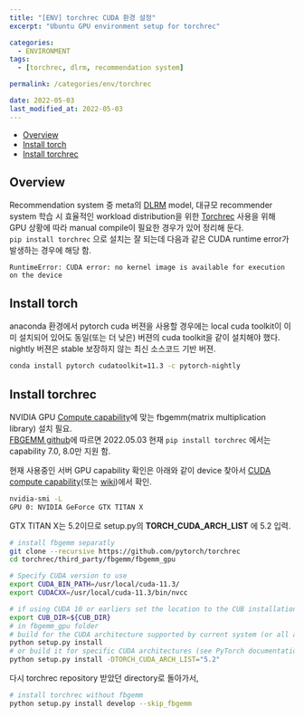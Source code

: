 ```yaml
---
title: "[ENV] torchrec CUDA 환경 설정"
excerpt: "Ubuntu GPU environment setup for torchrec"

categories:
  - ENVIRONMENT
tags:
  - [torchrec, dlrm, recommendation system]

permalink: /categories/env/torchrec

date: 2022-05-03
last_modified_at: 2022-05-03
---
```


- [Overview](#overview)
- [Install torch](#install-torch)
- [Install torchrec](#install-torchrec)

## Overview
Recommendation system 중 meta의 [DLRM](https://github.com/facebookresearch/dlrm) model, 대규모 recommender system 학습 시 효율적인 workload distribution을 위한 [Torchrec](https://pytorch.org/torchrec) 사용을 위해 GPU 상황에 따라 manual compile이 필요한 경우가 있어 정리해 둔다.  
`pip install torchrec` 으로 설치는 잘 되는데 다음과 같은 CUDA runtime error가 발생하는 경우에 해당 함.
```
RuntimeError: CUDA error: no kernel image is available for execution on the device
```

## Install torch
anaconda 환경에서 pytorch cuda 버젼을 사용할 경우에는 local cuda toolkit이 이미 설치되어 있어도 동일(또는 더 낮은) 버젼의 cuda toolkit을 같이 설치해야 했다.  
nightly 버젼은 stable 보장하지 않는 최신 소스코드 기반 버젼.
```bash
conda install pytorch cudatoolkit=11.3 -c pytorch-nightly
```

## Install torchrec
NVIDIA GPU [Compute capability](https://developer.nvidia.com/cuda-gpus)에 맞는 fbgemm(matrix multiplication library) 설치 필요.  
[FBGEMM github](https://github.com/pytorch/FBGEMM/tree/e236401ee2dcb262c1556709993f71cd08e0d834/fbgemm_gpu)에 따르면 2022.05.03 현재 `pip install torchrec` 에서는 capability 7.0, 8.0만 지원 함.  

현재 사용중인 서버 GPU capability 확인은 아래와 같이 device 찾아서 [CUDA compute capability](https://developer.nvidia.com/cuda-gpus)(또는 [wiki](https://en.wikipedia.org/wiki/CUDA))에서 확인.  

```bash
nvidia-smi -L
GPU 0: NVIDIA GeForce GTX TITAN X
```

GTX TITAN X는 5.2이므로 setup.py의 **TORCH_CUDA_ARCH_LIST** 에 5.2 입력.
```bash
# install fbgemm separatly
git clone --recursive https://github.com/pytorch/torchrec
cd torchrec/third_party/fbgemm/fbgemm_gpu

# Specify CUDA version to use
export CUDA_BIN_PATH=/usr/local/cuda-11.3/
export CUDACXX=/usr/local/cuda-11.3/bin/nvcc

# if using CUDA 10 or earliers set the location to the CUB installation directory
export CUB_DIR=${CUB_DIR}
# in fbgemm_gpu folder
# build for the CUDA architecture supported by current system (or all architectures if no CUDA device present)
python setup.py install
# or build it for specific CUDA architectures (see PyTorch documentation for usage of TORCH_CUDA_ARCH_LIST)
python setup.py install -DTORCH_CUDA_ARCH_LIST="5.2"
```

다시 torchrec repository 받았던 directory로 돌아가서,
```bash
# install torchrec without fbgemm
python setup.py install develop --skip_fbgemm
```